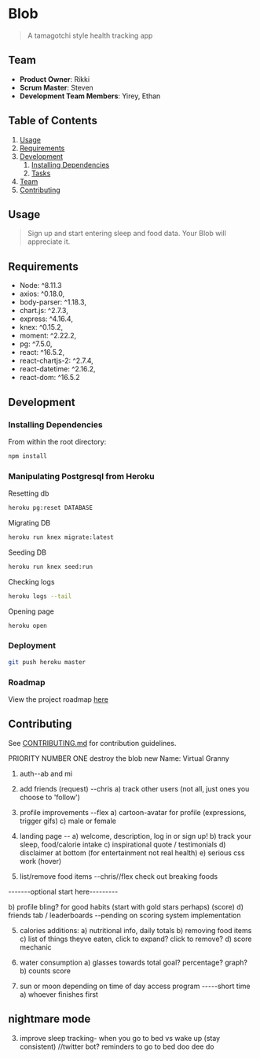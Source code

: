 # Blob

> A tamagotchi style health tracking app

## Team

- **Product Owner**: Rikki
- **Scrum Master**: Steven
- **Development Team Members**: Yirey, Ethan

## Table of Contents

1. [Usage](#Usage)
1. [Requirements](#requirements)
1. [Development](#development)
   1. [Installing Dependencies](#installing-dependencies)
   1. [Tasks](#tasks)
1. [Team](#team)
1. [Contributing](#contributing)

## Usage

> Sign up and start entering sleep and food data. Your Blob will appreciate it.

## Requirements

- Node: ^8.11.3
- axios: ^0.18.0,
- body-parser: ^1.18.3,
- chart.js: ^2.7.3,
- express: ^4.16.4,
- knex: ^0.15.2,
- moment: ^2.22.2,
- pg: ^7.5.0,
- react: ^16.5.2,
- react-chartjs-2: ^2.7.4,
- react-datetime: ^2.16.2,
- react-dom: ^16.5.2

## Development

### Installing Dependencies

From within the root directory:

```sh
npm install
```

### Manipulating Postgresql from Heroku

Resetting db

```sh
heroku pg:reset DATABASE
```

Migrating DB

```sh
heroku run knex migrate:latest
```

Seeding DB

```sh
heroku run knex seed:run
```

Checking logs

```sh
heroku logs --tail
```

Opening page

```sh
heroku open
```

### Deployment

```sh
git push heroku master
```

### Roadmap

View the project roadmap [here](https://github.com/Rocket-Turtles/Rocket-Turtles/issues)

## Contributing

See [CONTRIBUTING.md](_CONTRIBUTING.md) for contribution guidelines.

PRIORITY NUMBER ONE destroy the blob
new Name: Virtual Granny

1. auth--ab and mi

2. add friends (request) --chris
   a) track other users (not all, just ones you choose to 'follow')

3. profile improvements --flex
   a) cartoon-avatar for profile (expressions, trigger gifs)
   c) male or female

4. landing page --
   a) welcome, description, log in or sign up!
   b) track your sleep, food/calorie intake
   c) inspirational quote / testimonials
   d) disclaimer at bottom (for entertainment not real health)
   e) serious css work (hover)

5. list/remove food items --chris//flex
   check out breaking foods

-------optional start here---------

b) profile bling? for good habits (start with gold stars perhaps) (score)
d) friends tab / leaderboards --pending on scoring system implementation

5. calories additions:
   a) nutritional info, daily totals
   b) removing food items
   c) list of things theyve eaten, click to expand? click to remove?
   d) score mechanic

6. water consumption
   a) glasses towards total goal? percentage? graph?
   b) counts score

7) sun or moon depending on time of day access program -----short time
   a) whoever finishes first

## nightmare mode

3. improve sleep tracking- when you go to bed vs wake up (stay consistent)
   //twitter bot? reminders to go to bed
   doo dee do
